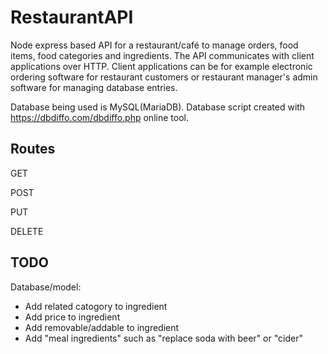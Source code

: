 # RestaurantAPI

Node express based API for a restaurant/café to manage orders, food items, food categories and ingredients.
The API communicates with client applications over HTTP. Client applications can be for example electronic ordering software for restaurant customers or restaurant manager's admin software for managing database entries.

Database being used is MySQL(MariaDB). Database script created with https://dbdiffo.com/dbdiffo.php online tool.

## Routes

GET

POST

PUT

DELETE

## TODO

Database/model:
- Add related catogory to ingredient
- Add price to ingredient
- Add removable/addable to ingredient
- Add "meal ingredients" such as "replace soda with beer" or "cider"